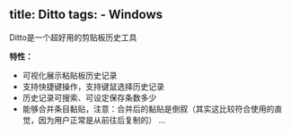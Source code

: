 title: Ditto
tags:
    - Windows
---

Ditto是一个超好用的剪贴板历史工具

__特性：__

- 可视化展示粘贴板历史记录
- 支持快捷键操作，支持键鼠选择历史记录
- 历史记录可搜索、可设定保存条数多少
- 能够合并条目黏贴，注意：合并后的黏贴是倒叙（其实这比较符合使用的直觉，因为用户正常是从前往后复制的）
...

<!-- expr -->